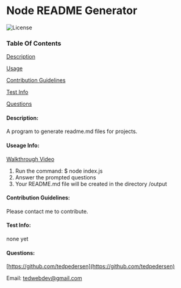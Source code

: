# Node README Generator
![License](https://img.shields.io/badge/License-MIT-blue.svg "License Badge")

### Table Of Contents

[Description](#description)

[Usage](#usage-info)

[Contribution Guidelines](#contribution-guidelines)

[Test Info](#test-info)

[Questions](#questions)

#### Description:

A program to generate readme.md files for projects.

#### Useage Info:

[Walkthrough Video](https://drive.google.com/file/d/1bsEfek3dbzJGZLsfanhgGVGS3dEGgkdJ/view)

1. Run the command: $ node index.js
2. Answer the prompted questions
3. Your README.md file will be created in the directory /output 


#### Contribution Guidelines:

Please contact me to contribute.

#### Test Info:

none yet

#### Questions:

[https://github.com/tedpedersen](https://github.com/tedpedersen)


Email: tedwebdev@gmail.com